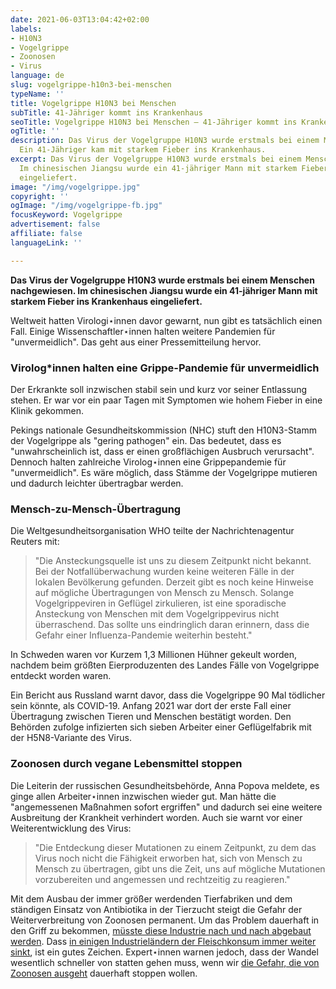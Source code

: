 ```yaml
---
date: 2021-06-03T13:04:42+02:00
labels:
- H10N3
- Vogelgrippe
- Zoonosen
- Virus
language: de
slug: vogelgrippe-h10n3-bei-menschen
typeName: ''
title: Vogelgrippe H10N3 bei Menschen
subTitle: 41-Jähriger kommt ins Krankenhaus
seoTitle: Vogelgrippe H10N3 bei Menschen – 41-Jähriger kommt ins Krankenhaus
ogTitle: ''
description: Das Virus der Vogelgruppe H10N3 wurde erstmals bei einem Menschen nachgewiesen.
  Ein 41-Jähriger kam mit starkem Fieber ins Krankenhaus.
excerpt: Das Virus der Vogelgruppe H10N3 wurde erstmals bei einem Menschen nachgewiesen.
  Im chinesischen Jiangsu wurde ein 41-jähriger Mann mit starkem Fieber ins Krankenhaus
  eingeliefert.
image: "/img/vogelgrippe.jpg"
copyright: ''
ogImage: "/img/vogelgrippe-fb.jpg"
focusKeyword: Vogelgrippe
advertisement: false
affiliate: false
languageLink: ''

---
```

**Das Virus der Vogelgruppe H10N3 wurde erstmals bei einem Menschen nachgewiesen. Im chinesischen Jiangsu wurde ein 41-jähriger Mann mit starkem Fieber ins Krankenhaus eingeliefert.**

Weltweit hatten Virologi⋆innen davor gewarnt, nun gibt es tatsächlich einen Fall. Einige Wissenschaftler⋆innen halten weitere Pandemien für "unvermeidlich". Das geht aus einer Pressemitteilung hervor.

### Virolog*innen halten eine Grippe-Pandemie für unvermeidlich

Der Erkrankte soll inzwischen stabil sein und kurz vor seiner Entlassung stehen. Er war vor ein paar Tagen mit Symptomen wie hohem Fieber in eine Klinik gekommen.

Pekings nationale Gesundheitskommission (NHC) stuft den H10N3-Stamm der Vogelgrippe als "gering pathogen" ein. Das bedeutet, dass es "unwahrscheinlich ist, dass er einen großflächigen Ausbruch verursacht". Dennoch halten zahlreiche Virolog⋆innen eine Grippepandemie für "unvermeidlich". Es wäre möglich, dass Stämme der Vogelgrippe mutieren und dadurch leichter übertragbar werden.

### Mensch-zu-Mensch-Übertragung

Die Weltgesundheitsorganisation WHO teilte der Nachrichtenagentur Reuters mit:

> "Die Ansteckungsquelle ist uns zu diesem Zeitpunkt nicht bekannt. Bei der Notfallüberwachung wurden keine weiteren Fälle in der lokalen Bevölkerung gefunden. Derzeit gibt es noch keine Hinweise auf mögliche Übertragungen von Mensch zu Mensch. Solange Vogelgrippeviren in Geflügel zirkulieren, ist eine sporadische Ansteckung von Menschen mit dem Vogelgrippevirus nicht überraschend. Das sollte uns eindringlich daran erinnern, dass die Gefahr einer Influenza-Pandemie weiterhin besteht."

In Schweden waren vor Kurzem 1,3 Millionen Hühner gekeult worden, nachdem beim größten Eierproduzenten des Landes Fälle von Vogelgrippe entdeckt worden waren.

Ein Bericht aus Russland warnt davor, dass die Vogelgrippe 90 Mal tödlicher sein könnte, als COVID-19. Anfang 2021 war dort der erste Fall einer Übertragung zwischen Tieren und Menschen bestätigt worden. Den Behörden zufolge infizierten sich sieben Arbeiter einer Geflügelfabrik mit der H5N8-Variante des Virus.

### Zoonosen durch vegane Lebensmittel stoppen

Die Leiterin der russischen Gesundheitsbehörde, Anna Popova meldete, es ginge allen Arbeiter⋆innen inzwischen wieder gut. Man hätte die "angemessenen Maßnahmen sofort ergriffen" und dadurch sei eine weitere Ausbreitung der Krankheit verhindert worden. Auch sie warnt vor einer Weiterentwicklung des Virus:

> "Die Entdeckung dieser Mutationen zu einem Zeitpunkt, zu dem das Virus noch nicht die Fähigkeit erworben hat, sich von Mensch zu Mensch zu übertragen, gibt uns die Zeit, uns auf mögliche Mutationen vorzubereiten und angemessen und rechtzeitig zu reagieren."

Mit dem Ausbau der immer größer werdenden Tierfabriken und dem ständigen Einsatz von Antibiotika in der Tierzucht steigt die Gefahr der Weiterverbreitung von Zoonosen permanent. Um das Problem dauerhaft in den Griff zu bekommen, [müsste diese Industrie nach und nach abgebaut werden](/2021/04/fleischatlas-2021/). Dass [in einigen Industrieländern der Fleischkonsum immer weiter sinkt](/2021/03/usa-covid-vegan-fleisch/), ist ein gutes Zeichen. Expert⋆innen warnen jedoch, dass der Wandel wesentlich schneller von statten gehen muss, wenn wir [die Gefahr, die von Zoonosen ausgeht](/2020/08/the-end-of-medicine/) dauerhaft stoppen wollen.